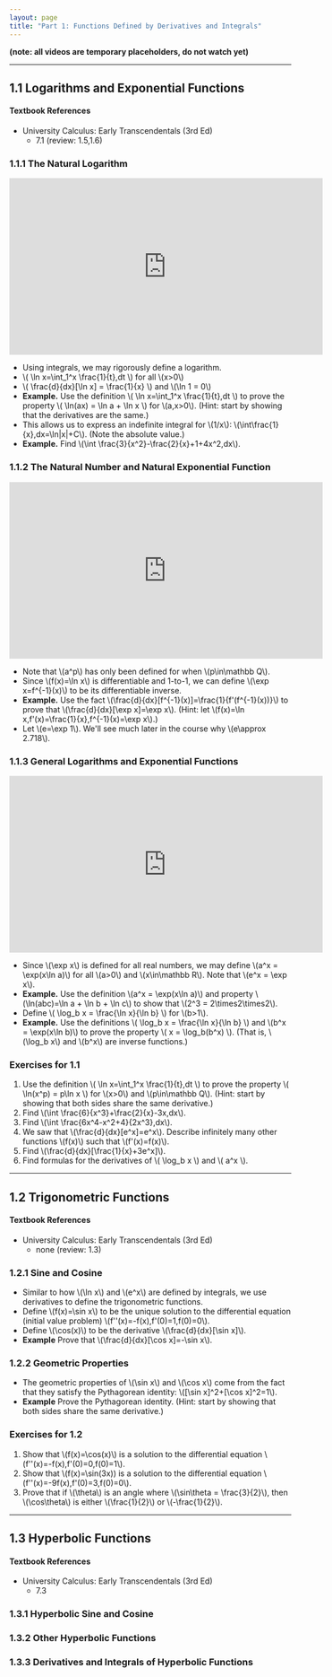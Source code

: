 ```yaml
---
layout: page
title: "Part 1: Functions Defined by Derivatives and Integrals"
---
```


**(note: all videos are temporary placeholders, do not watch yet)**

---

## 1.1 Logarithms and Exponential Functions

#### Textbook References

- University Calculus: Early Transcendentals (3rd Ed)
    - 7.1 (review: 1.5,1.6)

### 1.1.1 The Natural Logarithm

<iframe width="560" height="315" src="https://www.youtube.com/embed/AmhDHRKGeJs" frameborder="0" allowfullscreen></iframe>

- Using integrals, we may rigorously define a logarithm.
- \\( \ln x=\int_1^x \frac{1}{t}\,dt \\) for all \\(x>0\\)
- \\( \frac{d}{dx}[\ln x] = \frac{1}{x} \\) and \\(\ln 1 = 0\\)
- **Example.**
  Use the definition \\( \ln x=\int_1^x \frac{1}{t}\,dt \\)
  to prove the property \\( \ln(ax) = \ln a + \ln x \\) for
  \\(a,x>0\\). (Hint: start by showing that the derivatives are the same.)
- This allows us to express an indefinite integral for \\(1/x\\):
  \\(\int\frac{1}{x}\,dx=\ln|x|+C\\). (Note the absolute value.)
- **Example.**
  Find \\(\int \frac{3}{x^2}-\frac{2}{x}+1+4x^2\,dx\\).

### 1.1.2 The Natural Number and Natural Exponential Function

<iframe width="560" height="315" src="https://www.youtube.com/embed/AmhDHRKGeJs" frameborder="0" allowfullscreen></iframe>

- Note that \\(a^p\\) has only been defined for when \\(p\in\mathbb Q\\).
- Since \\(f(x)=\ln x\\) is differentiable and 1-to-1, we can define
  \\(\exp x=f^{-1}(x)\\) to be its differentiable inverse.
- **Example.**
  Use the fact \\(\frac{d}{dx}[f^{-1}(x)]=\frac{1}{f'(f^{-1}(x))}\\)
  to prove that \\(\frac{d}{dx}[\exp x]=\exp x\\).
  (Hint: let \\(f(x)=\ln x,f'(x)=\frac{1}{x},f^{-1}(x)=\exp x\\).)
- Let \\(e=\exp 1\\). We'll see much later in the
  course why \\(e\approx 2.718\\).

### 1.1.3 General Logarithms and Exponential Functions

<iframe width="560" height="315" src="https://www.youtube.com/embed/AmhDHRKGeJs" frameborder="0" allowfullscreen></iframe>

- Since \\(\exp x\\) is defined for all real numbers, we may define
  \\(a^x = \exp(x\ln a)\\) for all \\(a>0\\) and \\(x\in\mathbb R\\).
  Note that \\(e^x = \exp x\\).
- **Example.**
  Use the definition \\(a^x = \exp(x\ln a)\\) and
  property \\(\ln(abc)=\ln a + \ln b + \ln c\\) to show that
  \\(2^3 = 2\times2\times2\\).
- Define \\( \log_b x = \frac{\ln x}{\ln b} \\) for \\(b>1\\).
- **Example.**
  Use the definitions
  \\( \log_b x = \frac{\ln x}{\ln b} \\) and \\(b^x = \exp(x\ln b)\\)
  to prove the property \\( x = \log_b(b^x) \\). (That is,
  \\(\log_b x\\) and \\(b^x\\) are inverse functions.)

### Exercises for 1.1

1.  Use the definition \\( \ln x=\int_1^x \frac{1}{t}\,dt \\)
    to prove the property \\( \ln(x^p) = p\ln x \\) for \\(x>0\\)
    and \\(p\in\mathbb Q\\). (Hint: start by showing that both sides share
    the same derivative.)
2.  Find \\(\int \frac{6}{x^3}+\frac{2}{x}-3x\,dx\\).
3.  Find \\(\int \frac{6x^4-x^2+4}{2x^3}\,dx\\).
4.  We saw that \\(\frac{d}{dx}[e^x]=e^x\\).
    Describe infinitely many other functions \\(f(x)\\) such that
    \\(f'(x)=f(x)\\).
5.  Find \\(\frac{d}{dx}[\frac{1}{x}+3e^x]\\).
6.  Find formulas for the derivatives of \\( \log_b x \\) and
    \\( a^x \\).



---

## 1.2 Trigonometric Functions

#### Textbook References

- University Calculus: Early Transcendentals (3rd Ed)
    - none (review: 1.3)

### 1.2.1 Sine and Cosine

- Similar to how \\(\ln x\\) and \\(e^x\\) are defined by integrals, we use
  derivatives to define the trigonometric functions.
- Define \\(f(x)=\sin x\\) to be the unique solution to the differential equation
  (initial value problem) \\(f''(x)=-f(x),f'(0)=1,f(0)=0\\).
- Define \\(\cos(x)\\) to be the derivative \\(\frac{d}{dx}[\sin x]\\).
- **Example**
  Prove that \\(\frac{d}{dx}[\cos x]=-\sin x\\).

### 1.2.2 Geometric Properties

- The geometric properties of \\(\sin x\\) and \\(\cos x\\) come from the
  fact that they satisfy the Pythagorean identity:
  \\([\sin x]^2+[\cos x]^2=1\\).
- **Example**
  Prove the Pythagorean identity. (Hint: start by showing that both sides share
  the same derivative.)

### Exercises for 1.2

1.  Show that \\(f(x)=\cos(x)\\) is a solution to the differential equation
    \\(f''(x)=-f(x),f'(0)=0,f(0)=1\\).
2.  Show that \\(f(x)=\sin(3x)\) is a solution to the differential equation
    \\(f''(x)=-9f(x),f'(0)=3,f(0)=0\\).
3.  Prove that if \\(\theta\\) is an angle where
    \\(\sin\theta = \frac{3}{2}\\), then \\(\cos\theta\\) is either
    \\(\frac{1}{2}\\) or \\(-\frac{1}{2}\\).



---

## 1.3 Hyperbolic Functions

#### Textbook References

- University Calculus: Early Transcendentals (3rd Ed)
    - 7.3

### 1.3.1 Hyperbolic Sine and Cosine

### 1.3.2 Other Hyperbolic Functions

### 1.3.3 Derivatives and Integrals of Hyperbolic Functions
